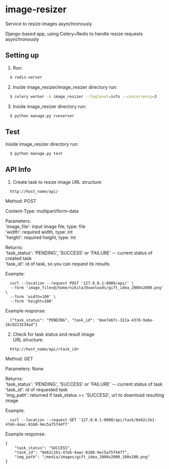 # image-resizer
Service to resize images asynchronously

Django-based app, using Celery+Redis to handle resize requests asynchronously

## Setting up

1. Run:
```bash
  $ redis-server
```
2. Inside image_resizer/image_resizer directory run:
```bash
  $ celery worker -A image_resizer --loglevel=info --concurrency=3
```
3. Inside image_resizer directory run:
```bash
  $ python manage.py runserver
```

## Test

Inside image_resizer directory run:
```bash
  $ python manage.py test
```
## API Info

1. Create task to resize image
URL structure:
```
  http://host_name/api/
```
Method: POST

Content-Type: multipart/form-data  

Parameters:  
'image_file': input image file, type: file  
'width': required width, type: int  
'height': required height, type: int  

Returns:  
'task_status': 'PENDING', 'SUCCESS' or 'FAILURE' -- current status of created task  
'task_id': id of task, so you can request its results

Example:  
```curl
  curl --location --request POST '127.0.0.1:8000/api/' \
  --form 'image_file=@/home/nikita/Downloads/gift_idea_2000x2000.png' \
  --form 'width=100' \
  --form 'height=100'  
```  
Example response:  
```
  {"task_status": "PENDING", "task_id": "8ee7e6fc-322a-4378-9a6e-26c0223534ad"}
```
  
  
2. Check for task status and result image  
URL structure:
```
  http://host_name/api/<task_id>
```
Method: GET

Parameters: None

Returns:  
'task_status': 'PENDING', 'SUCCESS' or 'FAILURE' -- current status of task  
'task_id': id of requested task  
'img_path': returned if task_status == 'SUCCESS', url to download resulting image  

Example:  
```curl
  curl --location --request GET '127.0.0.1:8000/api/task/0e62c1b1-47eb-4aac-8168-9ec5a75f44f7'
```

Example response:
```
{
    "task_status": "SUCCESS",
    "task_id": "0e62c1b1-47eb-4aac-8168-9ec5a75f44f7",
    "img_path": "/media/images/gift_idea_2000x2000_100x100.png"
}
```
